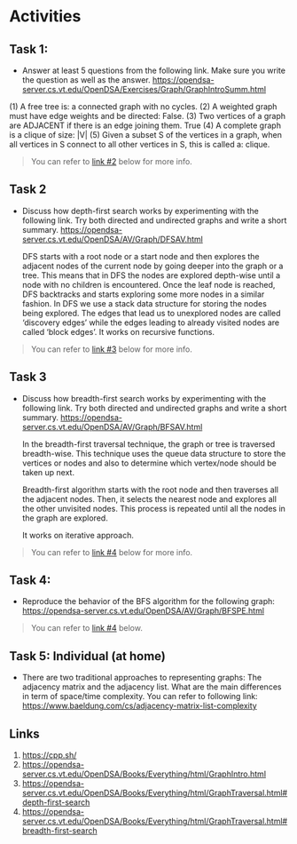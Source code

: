 # Activities

## Task 1:

- Answer at least 5 questions from the following link. Make sure you write the question as well as the answer.
  https://opendsa-server.cs.vt.edu/OpenDSA/Exercises/Graph/GraphIntroSumm.html

(1) A free tree is: a connected graph with no cycles.
(2) A weighted graph must have edge weights and be directed: False.
(3) Two vertices of a graph are ADJACENT if there is an edge joining them. True
(4) A complete graph is a clique of size: |V|
(5) Given a subset S of the vertices in a graph, when all vertices in S connect to all other vertices in S, this is called a: clique.

> You can refer to [link #2](#links) below for more info.

## Task 2

- Discuss how depth-first search works by experimenting with the following link. Try both directed and undirected graphs and write a short summary.
  https://opendsa-server.cs.vt.edu/OpenDSA/AV/Graph/DFSAV.html

  DFS starts with a root node or a start node and then explores the adjacent nodes of the current node by going deeper into the graph or a tree. This means that in DFS the nodes are explored depth-wise until a node with no children is encountered.
  Once the leaf node is reached, DFS backtracks and starts exploring some more nodes in a similar fashion.
  In DFS we use a stack data structure for storing the nodes being explored. The edges that lead us to unexplored nodes are called ‘discovery edges’ while the edges leading to already visited nodes are called ‘block edges’.
  It works on recursive functions. 
  

> You can refer to [link #3](#links) below for more info.

## Task 3

- Discuss how breadth-first search works by experimenting with the following link. Try both directed and undirected graphs and write a short summary.
  https://opendsa-server.cs.vt.edu/OpenDSA/AV/Graph/BFSAV.html

  In the breadth-first traversal technique, the graph or tree is traversed breadth-wise. This technique uses the queue data structure to store the vertices or nodes and also to determine which vertex/node should be taken up next.

  Breadth-first algorithm starts with the root node and then traverses all the adjacent nodes. Then, it selects the nearest node and explores all the other unvisited nodes. This process is repeated until all the nodes in the graph are explored.

  It works on iterative approach.

> You can refer to [link #4](#links) below for more info.

## Task 4:

- Reproduce the behavior of the BFS algorithm for the following graph:
  https://opendsa-server.cs.vt.edu/OpenDSA/AV/Graph/BFSPE.html

> You can refer to [link #4](#links) below.

## Task 5: Individual (at home)

- There are two traditional approaches to representing graphs: The adjacency matrix and the adjacency list. What are the main differences in term of space/time complexity. You can refer to following link:
  https://www.baeldung.com/cs/adjacency-matrix-list-complexity

## Links

1. https://cpp.sh/
2. https://opendsa-server.cs.vt.edu/OpenDSA/Books/Everything/html/GraphIntro.html
3. https://opendsa-server.cs.vt.edu/OpenDSA/Books/Everything/html/GraphTraversal.html#depth-first-search
4. https://opendsa-server.cs.vt.edu/OpenDSA/Books/Everything/html/GraphTraversal.html#breadth-first-search
